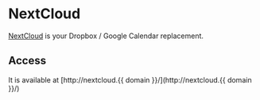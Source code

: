 # NextCloud

[NextCloud](https://nextcloud.com/) is your Dropbox / Google Calendar replacement.

## Access

It is available at [http://nextcloud.{{ domain }}/](http://nextcloud.{{ domain }}/)